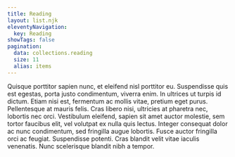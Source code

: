 ```yaml
---
title: Reading
layout: list.njk
eleventyNavigation:
  key: Reading
showTags: false
pagination:
  data: collections.reading
  size: 11
  alias: items
---
```


Quisque porttitor sapien nunc, et eleifend nisl porttitor eu. Suspendisse quis est egestas, porta justo condimentum, viverra enim. In ultrices ut turpis id dictum. Etiam nisi est, fermentum ac mollis vitae, pretium eget purus. Pellentesque at mauris felis. Cras libero nisi, ultricies at pharetra nec, lobortis nec orci. Vestibulum eleifend, sapien sit amet auctor molestie, sem tortor faucibus elit, vel volutpat ex nulla quis lectus. Integer consequat dolor ac nunc condimentum, sed fringilla augue lobortis. Fusce auctor fringilla orci ac feugiat. Suspendisse potenti. Cras blandit velit vitae iaculis venenatis. Nunc scelerisque blandit nibh a tempor.
